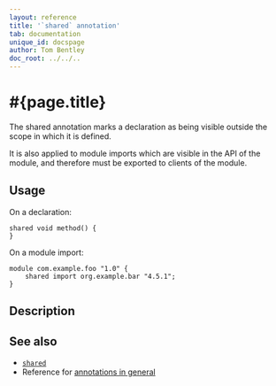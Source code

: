 ```yaml
---
layout: reference
title: '`shared` annotation'
tab: documentation
unique_id: docspage
author: Tom Bentley
doc_root: ../../..
---
```


# #{page.title}

The shared annotation marks a declaration as being visible outside the scope in 
which it is defined.

It is also applied to module imports which are visible in the API of the module, 
and therefore must be exported to clients of the module.

## Usage

On a declaration:

<!-- try: -->
    shared void method() {
    }

On a module import:

<!-- try: -->
    module com.example.foo "1.0" {
        shared import org.example.bar "4.5.1";
    }

## Description

## See also

* [`shared`](#{site.urls.apidoc_current}/index.html#shared)
* Reference for [annotations in general](../../structure/annotation/)

